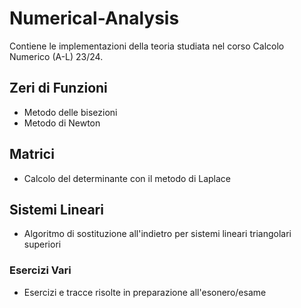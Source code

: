 # Numerical-Analysis
Contiene le implementazioni della teoria studiata nel corso Calcolo Numerico (A-L) 23/24.

## Zeri di Funzioni
- Metodo delle bisezioni
- Metodo di Newton

## Matrici
- Calcolo del determinante con il metodo di Laplace

## Sistemi Lineari
- Algoritmo di sostituzione all'indietro per sistemi lineari triangolari superiori

### Esercizi Vari
- Esercizi e tracce risolte in preparazione all'esonero/esame
